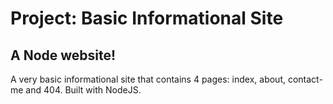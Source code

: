 # Project: Basic Informational Site
## A Node website!

A very basic informational site that contains 4 pages: index, about, contact-me and 404. Built with NodeJS.
